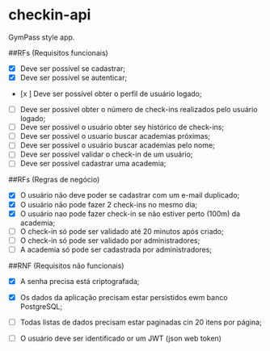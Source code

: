 # checkin-api
GymPass style app.

##RFs (Requisitos funcionais)

- [x] Deve ser possível se cadastrar;
- [x] Deve ser possível se autenticar;
- [x  ] Deve ser possível obter o perfil de usuário logado;
- [ ] Deve ser possivel obter o número de check-ins realizados pelo usuário logado;
- [ ] Deve ser possivel o usuário obter sey histórico de check-ins;
- [ ] Deve ser possivel o usuario buscar academias próximas;
- [ ] Deve ser possivel o usuário buscar academias pelo nome;
- [ ] Deve ser possivel validar o check-in de um usuário;
- [ ] Deve ser possivel cadastrar uma academia;

##RFs (Regras de negócio)

- [x] O usuário não deve poder se cadastrar com um e-mail duplicado;
- [x] O usuário não pode fazer 2 check-ins no mesmo dia;
- [x] O usuário nao pode fazer check-in se não estiver perto (100m) da academia;
- [ ] O check-in só pode ser validado até 20 minutos após criado;
- [ ] O check-in só pode ser validado por administradores;
- [ ] A academia só pode ser cadastrada por administradores;

##RNF (Requisitos não funcionais)
- [x] A senha precisa está criptografada;
- [x] Os dados da aplicação precisam estar persistidos ewm banco PostgreSQL;
- [ ] Todas listas de dados precisam estar paginadas cin 20 itens por página;
- [ ] O usuário deve ser identificado or um JWT (json web token)

